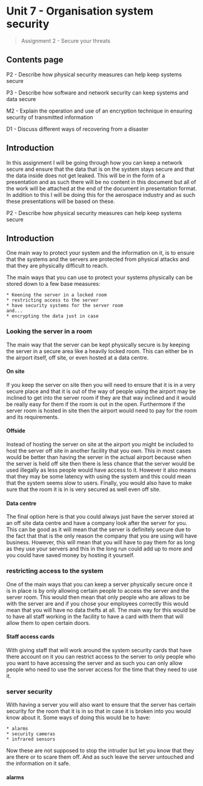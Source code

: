 # Unit 7 - Organisation system security 
> Assignment 2 - Secure your threats

<div style="page-break-after: always;"></div>

## Contents page 

P2 - Describe how physical security measures can help keep systems secure

P3 - Describe how software and network security can keep systems and data secure

M2 - Explain the operation and use of an encryption technique in ensuring security of transmitted information 

D1 - Discuss different ways of recovering from a disaster 


<div style="page-break-after: always;"></div>

## Introduction 

In this assignment I will be going through how you can keep a network secure and ensure that the data that is on the system stays secure and that the data inside does not get leaked. This will be in the form of a presentation and as such there will be no content in this document but all of the work will be attached at the end of the document in presentation format. In addition to this I will be doing this for the aerospace industry and as such these presentations will be based on these. 

P2 - Describe how physical security measures can help keep systems secure
 
## Introduction

One main way to protect your system and the information on it, is to ensure that the systems and the servers are protected from physical attacks and that they are physically difficult to reach.  

The main ways that you can use to protect your systems physically can be stored down to a few base measures:

	* Keening the server in a locked room
	* restricting access to the server
	* have security systems for the server room 
	and...
	* encrypting the data just in case

### Looking the server in a room 

The main way that the server can be kept physically secure is by keeping the server in a secure area like a heavily locked room. This can either be in the airport itself, off site, or even hosted at a data centre.  

#### On site

If you keep the server on site then you will need to ensure that it is in a very secure place and that it is out of the way of people using the airport may be inclined to get into the server room if they are that way inclined and it would be really easy for them if the room is out in the open. Furthermore if the server room is hosted in site then  the airport would need to pay for the room and its requirements. 

#### Offside

Instead of hosting the server on site at the airport you might be included to host the server off site in another facility that you own. This in most cases would be better than having the server in the actual airport because when the server is held off site then there is less chance that the server would be used illegally as less people would have access to it. However it also means that they may be some latency with using the system and this could mean that the system seems slow to users. Finally, you would also have to make sure that the room it is in is very secured as well even off site. 

#### Data centre

The final option here is that you could always just have the server stored at an off site data centre and have a company look after the server for you. This can be good as it will mean that the server is definitely secure due to the fact that that is the only reason the company that you are using will have business. However, this will mean that you will have to pay them for as long as they use your servers and this in the long run could add up to more and you could have saved money by hosting it yourself. 

### restricting access to the system 

One of the main ways that you can keep a server physically secure once it is in place is by only allowing certain people to access the server and the server room. This would then mean that only people who are allows to be with the server are and if you chose your employees correctly this would mean that you will have no data thefts at all. The main way for this would be to have all staff working in the facility to have a card with them that will allow them to open certain doors. 

#### Staff access cards

With giving staff that will work around the system security cards that have there account on it you can restrict access to the server to only people who you want to have accessing the server and as such you can only allow people who need to use the server access for the time that they need to use it. 

### server security 

With having a server you will also want to ensure that the server has certain security for the room that it is in so that in case it is broken into you would know about it. Some ways of doing this would be to have:
	
	* alarms
	* security cameras
	* infrared sensors 

Now these are not supposed to stop the intruder but let you know that they are there or to scare them off. And as such leave the server untouched and the information on it safe. 

#### alarms



